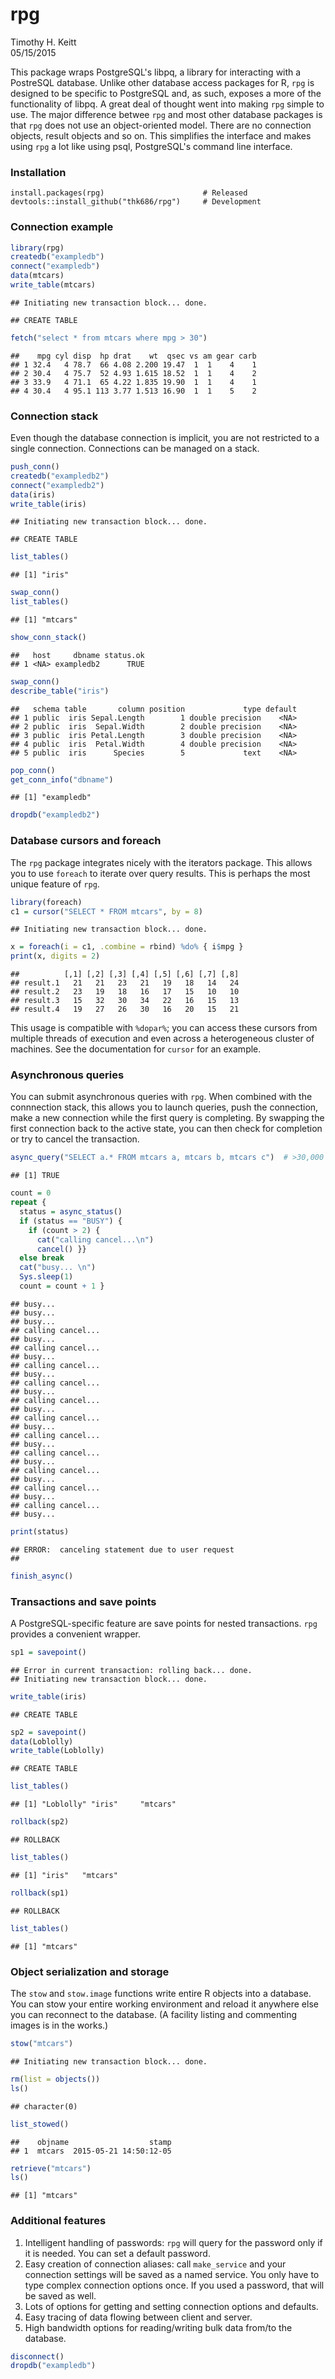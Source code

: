 # rpg
Timothy H. Keitt  
05/15/2015  

This package wraps PostgreSQL's libpq, a library for interacting with a PostreSQL database. Unlike other database access packages for R, ```rpg``` is designed to be specific to PostgreSQL and, as such, exposes a more of the functionality of libpq. A great deal of thought went into making ```rpg``` simple to use. The major difference betwee ```rpg``` and most other database packages is that ```rpg``` does not use an object-oriented model. There are no connection objects, result objects and so on. This simplifies the interface and makes using ```rpg``` a lot like using psql, PostgreSQL's command line interface.

### Installation

```
install.packages(rpg)                      # Released
devtools::install_github("thk686/rpg")     # Development
```

### Connection example


```r
library(rpg)
createdb("exampledb")
connect("exampledb")
data(mtcars)
write_table(mtcars)
```

```
## Initiating new transaction block... done.
```

```
## CREATE TABLE
```

```r
fetch("select * from mtcars where mpg > 30")
```

```
##    mpg cyl disp  hp drat    wt  qsec vs am gear carb
## 1 32.4   4 78.7  66 4.08 2.200 19.47  1  1    4    1
## 2 30.4   4 75.7  52 4.93 1.615 18.52  1  1    4    2
## 3 33.9   4 71.1  65 4.22 1.835 19.90  1  1    4    1
## 4 30.4   4 95.1 113 3.77 1.513 16.90  1  1    5    2
```

### Connection stack

Even though the database connection is implicit, you are not restricted to a single connection. Connections can be managed on a stack.


```r
push_conn()
createdb("exampledb2")
connect("exampledb2")
data(iris)
write_table(iris)
```

```
## Initiating new transaction block... done.
```

```
## CREATE TABLE
```

```r
list_tables()
```

```
## [1] "iris"
```

```r
swap_conn()
list_tables()
```

```
## [1] "mtcars"
```

```r
show_conn_stack()
```

```
##   host     dbname status.ok
## 1 <NA> exampledb2      TRUE
```

```r
swap_conn()
describe_table("iris")
```

```
##   schema table       column position             type default
## 1 public  iris Sepal.Length        1 double precision    <NA>
## 2 public  iris  Sepal.Width        2 double precision    <NA>
## 3 public  iris Petal.Length        3 double precision    <NA>
## 4 public  iris  Petal.Width        4 double precision    <NA>
## 5 public  iris      Species        5             text    <NA>
```

```r
pop_conn()
get_conn_info("dbname")
```

```
## [1] "exampledb"
```

```r
dropdb("exampledb2")
```

### Database cursors and foreach

The ```rpg``` package integrates nicely with the iterators package. This allows you to use ```foreach``` to iterate over query results. This is perhaps the most unique feature of ```rpg```.


```r
library(foreach)
c1 = cursor("SELECT * FROM mtcars", by = 8)
```

```
## Initiating new transaction block... done.
```

```r
x = foreach(i = c1, .combine = rbind) %do% { i$mpg }
print(x, digits = 2)
```

```
##          [,1] [,2] [,3] [,4] [,5] [,6] [,7] [,8]
## result.1   21   21   23   21   19   18   14   24
## result.2   23   19   18   16   17   15   10   10
## result.3   15   32   30   34   22   16   15   13
## result.4   19   27   26   30   16   20   15   21
```

This usage is compatible with ```%dopar%```; you can access these cursors from multiple threads of execution and even across a heterogeneous cluster of machines. See the documentation for ```cursor``` for an example.

### Asynchronous queries

You can submit asynchronous queries with ```rpg```. When combined with the connnection stack, this allows you to launch queries, push the connection, make a new connection while the first query is completing. By swapping the first connection back to the active state, you can then check for completion or try to cancel the transaction.


```r
async_query("SELECT a.* FROM mtcars a, mtcars b, mtcars c")  # >30,000 rows
```

```
## [1] TRUE
```

```r
count = 0
repeat {
  status = async_status()
  if (status == "BUSY") {
    if (count > 2) {
      cat("calling cancel...\n")
      cancel() }}
  else break
  cat("busy... \n")
  Sys.sleep(1)
  count = count + 1 }
```

```
## busy... 
## busy... 
## busy... 
## calling cancel...
## busy... 
## calling cancel...
## busy... 
## calling cancel...
## busy... 
## calling cancel...
## busy... 
## calling cancel...
## busy... 
## calling cancel...
## busy... 
## calling cancel...
## busy... 
## calling cancel...
## busy... 
## calling cancel...
## busy... 
## calling cancel...
## busy... 
## calling cancel...
## busy...
```

```r
print(status)
```

```
## ERROR:  canceling statement due to user request
## 
```

```r
finish_async()
```

### Transactions and save points

A PostgreSQL-specific feature are save points for nested transactions. ```rpg``` provides a convenient wrapper.


```r
sp1 = savepoint()
```

```
## Error in current transaction: rolling back... done.
## Initiating new transaction block... done.
```

```r
write_table(iris)
```

```
## CREATE TABLE
```

```r
sp2 = savepoint()
data(Loblolly)
write_table(Loblolly)
```

```
## CREATE TABLE
```

```r
list_tables()
```

```
## [1] "Loblolly" "iris"     "mtcars"
```

```r
rollback(sp2)
```

```
## ROLLBACK
```

```r
list_tables()
```

```
## [1] "iris"   "mtcars"
```

```r
rollback(sp1)
```

```
## ROLLBACK
```

```r
list_tables()
```

```
## [1] "mtcars"
```

### Object serialization and storage

The ```stow``` and ```stow.image``` functions write entire R objects into a database. You can stow your entire working environment and reload it anywhere else you can reconnect to the database. (A facility listing and commenting images is in the works.)


```r
stow("mtcars")
```

```
## Initiating new transaction block... done.
```

```r
rm(list = objects())
ls()
```

```
## character(0)
```

```r
list_stowed()
```

```
##    objname                  stamp
## 1  mtcars  2015-05-21 14:50:12-05
```

```r
retrieve("mtcars")
ls()
```

```
## [1] "mtcars"
```

### Additional features

1. Intelligent handling of passwords: ```rpg``` will query for the password only if it is needed. You can set a default password.
1. Easy creation of connection aliases: call ```make_service``` and your connection settings will be saved as a named service. You only have to type complex connection options once. If you used a password, that will be saved as well.
1. Lots of options for getting and setting connection options and defaults.
1. Easy tracing of data flowing between client and server.
1. High bandwidth options for reading/writing bulk data from/to the database.


```r
disconnect()
dropdb("exampledb")
```
